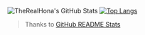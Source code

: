 ![TheRealHona's GitHub Stats](https://github-readme-stats.vercel.app/api?username=TheRealHona&show_icons=true&hide_border=true) [![Top Langs](https://github-readme-stats.vercel.app/api/top-langs/?username=TheRealHona)](https://github.com/anuraghazra/github-readme-stats)
 > Thanks to [GitHub README Stats](https://github.com/anuraghazra/github-readme-stats)
